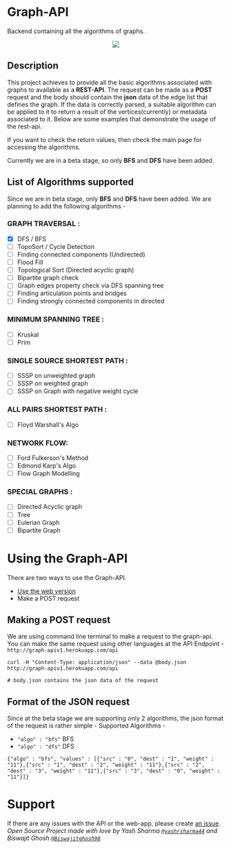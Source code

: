 # Graph-API
Backend containing all the algorithms of graphs.

<div style="text-align:center"><img src="https://github.com/Graph-Visualization/graph-api/blob/master/graph-apiv1.png" /></div>

## Description
This project achieves to provide all the basic algorithms associated with graphs to available as a **REST-API**. 
The request can be made as a **POST** request and the body should contain the **json** data of the edge list that defines
the graph. If the data is correctly parsed, a suitable algorithm can be applied to it to return a result of the 
vertices(currently) or metadata associated to it. Below are some examples that demonstrate the usage of the rest-api.

If you want to check the return values, then check the main page for accessing the algorithms.

Currently we are in a beta stage, so only **BFS** and **DFS** have been added. 

## List of Algorithms supported
 Since we are in beta stage, only **BFS** and **DFS** have been added. We are planning to add 
the following algorithms - 

### GRAPH TRAVERSAL :

- [x] DFS / BFS
- [ ] TopoSort / Cycle Detection
- [ ] Finding connected components (Undirected)
- [ ] Flood Fill
- [ ] Topological Sort (Directed acyclic graph)
- [ ] Bipartite graph check
- [ ] Graph edges property check via DFS spanning tree
- [ ] Finding articulation points and bridges
- [ ] Finding strongly connected components in directed 

### MINIMUM SPANNING TREE :

- [ ] Kruskal
- [ ] Prim

### SINGLE SOURCE SHORTEST PATH :

- [ ] SSSP on unweighted graph
- [ ] SSSP on weighted graph
- [ ] SSSP on Graph with negative weight cycle 

### ALL PAIRS SHORTEST PATH :

- [ ] Floyd Warshall's Algo

### NETWORK FLOW:

- [ ] Ford Fulkerson's Method
- [ ] Edmond Karp's Algo
- [ ] Flow Graph Modelling

### SPECIAL GRAPHS :

- [ ] Directed Acyclic graph
- [ ] Tree
- [ ] Eulerian Graph
- [ ] Bipartite Graph

# Using the Graph-API
There are two ways to use the Graph-API. 
- [Use the web version](https://graph-apiv1.herokuapp.com)
- Make a POST request

## Making a POST request

We are using command line terminal to make a request to the graph-api. You can make the same request using other languages
at the API Endpoint - `http://graph-apiv1.herokuapp.com/api`

```
curl -H "Content-Type: application/json" --data @body.json http://graph-apiv1.herokuapp.com/api

# body.json contains the json data of the request
```

## Format of the JSON request
Since at the beta stage we are supporting only 2 algorithms, the json format of the request is rather simple -
Supported Algorithms - 
- `"algo" : "bfs"` BFS
- `"algo" : "dfs"` DFS
```
{"algo" : "bfs", "values" : [{"src" : "0", "dest" : "1", "weight" : "11"},{"src" : "1", "dest" : "2", "weight" : "11"},{"src" : "2", "dest" : "3", "weight" : "11"},{"src" : "3", "dest" : "0", "weight" : "11"}]}
```
# Support
If there are any issues with the API or the web-app, please create [an issue](https://github.com/Graph-Visualization/graph-api/issues/new).<br>
_Open Source Project made with love by Yash Sharma [`@yashrsharma44`](https://github.com/yashrsharma44) and Biswajit Ghosh [`@Biswajitghosh98`](https://github.com/Biswajitghosh98)_
